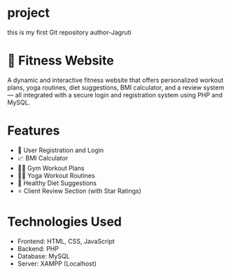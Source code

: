 # project
this is my first Git repository
author-Jagruti

# 💪 Fitness Website
A dynamic and interactive fitness website that offers personalized workout plans, yoga routines, diet suggestions, BMI calculator, and a review system — all integrated with a secure login and registration system using PHP and MySQL.

# Features
- 🔐 User Registration and Login
- 📈 BMI Calculator
- 🏋️‍♂️ Gym Workout Plans
- 🧘‍♀️ Yoga Workout Routines
- 🍎 Healthy Diet Suggestions
- ⭐ Client Review Section (with Star Ratings)

# Technologies Used
- Frontend: HTML, CSS, JavaScript
- Backend: PHP
- Database: MySQL
- Server: XAMPP (Localhost)
